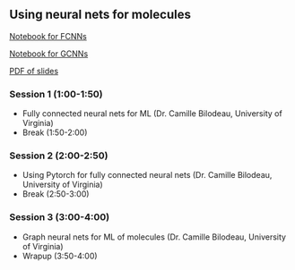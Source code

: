 ## Using neural nets for molecules

[Notebook for FCNNs](https://github.com/icomse/9th_workshop_ml_for_molecules/blob/main/Wednesday/Day3_FCNNs.ipynb) 

[Notebook for GCNNs](https://github.com/icomse/9th_workshop_ml_for_molecules/blob/main/Wednesday/Day3_GCNNs.ipynb) 

[PDF of slides](https://github.com/icomse/9th_workshop_ml_for_molecules/blob/main/Wednesday/Intro_FCNN_GCNN.pdf) 

### Session 1 (1:00-1:50)
*  Fully connected neural nets for ML (Dr. Camille Bilodeau, University of Virginia) 
*  Break (1:50-2:00)

### Session 2 (2:00-2:50)
* Using Pytorch for fully connected neural nets (Dr. Camille Bilodeau, University of Virginia)
* Break (2:50-3:00)

### Session 3 (3:00-4:00)
* Graph neural nets for ML of molecules (Dr. Camille Bilodeau, University of Virginia)
* Wrapup (3:50-4:00)
